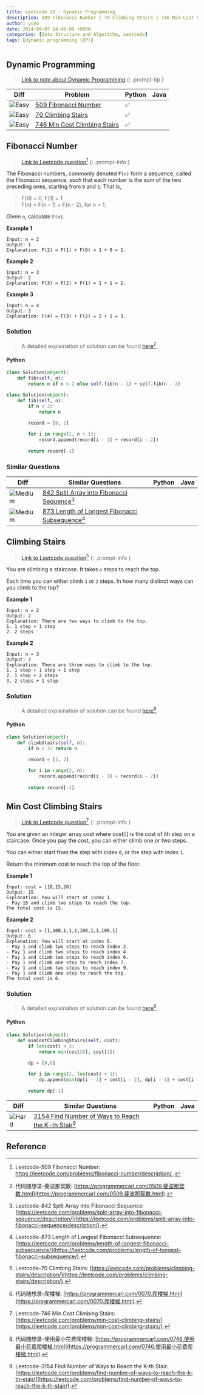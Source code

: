 ```yaml
---
title: Leetcode 28 - Dynamic Programming
description: 509 Fibonacci Number | 70 Climbing Stairs | 746 Min Cost Climbing Stairs
author: yoyo
date: 2024-09-07 14:46:00 +0800
categories: [Data Structure and Algorithm, Leetcode]
tags: [dynamic programming (DP)]
---
```



## Dynamic Programming

> [Link to note about Dynamic Programming](https://yuyulyu.github.io/posts/dynamic-programming/) 
{: .prompt-tip }

| Diff                                                                                                | Problem                                                                                 | Python | Java |
|-----------------------------------------------------------------------------------------------------|-----------------------------------------------------------------------------------------|--------|------|
| ![Easy](https://img.shields.io/badge/Easy-brightgreen)                                               | [509 Fibonacci Number](#fibonacci-number)                                              |✅      |        |
| ![Easy](https://img.shields.io/badge/Easy-brightgreen)                                                | [70 Climbing Stairs](#climbing-stairs)                                               |✅      |        |
| ![Easy](https://img.shields.io/badge/Easy-brightgreen)                                              | [746 Min Cost Climbing Stairs](#min-cost-climbing-stairs)                               |✅      |        |


## Fibonacci Number

> [Link to Leetcode question](https://leetcode.com/problems/fibonacci-number/description/)[^fn]
{: .prompt-info }

The Fibonacci numbers, commonly denoted `F(n)` form a sequence, called the Fibonacci sequence, such that each number is the sum of the two preceding ones, starting from `0` and `1`. That is,

> F(0) = 0, F(1) = 1<br>
> F(n) = F(n - 1) + F(n - 2), for n > 1.

Given `n`, calculate `F(n)`.

**Example 1**

```
Input: n = 2
Output: 1
Explanation: F(2) = F(1) + F(0) = 1 + 0 = 1.
```

**Example 2**

```
Input: n = 3
Output: 2
Explanation: F(3) = F(2) + F(1) = 1 + 1 = 2.
```

**Example 3**

```
Input: n = 4
Output: 3
Explanation: F(4) = F(3) + F(2) = 2 + 1 = 3.
```

### Solution

> A detailed explaination of solution can be found [here](https://programmercarl.com/0509.斐波那契数.html)[^fnSolution].

#### Python

```python
class Solution(object):
    def fib(self, n):
        return n if n < 2 else self.fib(n - 1) + self.fib(n - 2)
```

```python
class Solution(object):
    def fib(self, n):
        if n < 2:
            return n
        
        record = [0, 1]

        for i in range(2, n + 1):
            record.append(record[i - 1] + record[i - 2])
        
        return record[-1]
```

### Similar Questions

| Diff                                                                                                 | Similar Questions                                                                                       | Python | Java |
|------------------------------------------------------------------------------------------------------|---------------------------------------------------------------------------------------------------------|--------|------|
| ![Medium](https://img.shields.io/badge/Medium-yellow)                                                | [842 Split Array into Fibonacci Sequence](https://leetcode.com/problems/split-array-into-fibonacci-sequence/description/)[^saf] |        |      |
| ![Medium](https://img.shields.io/badge/Medium-yellow)                                                | [873 Length of Longest Fibonacci Subsequence](https://leetcode.com/problems/length-of-longest-fibonacci-subsequence/)[^llfs] |        |      |



## Climbing Stairs

> [Link to Leetcode question](https://leetcode.com/problems/climbing-stairs/description/)[^cs]
{: .prompt-info }

You are climbing a staircase. It takes `n` steps to reach the top.

Each time you can either climb `1` or `2` steps. In how many distinct ways can you climb to the top?

**Example 1**

```
Input: n = 2
Output: 2
Explanation: There are two ways to climb to the top.
1. 1 step + 1 step
2. 2 steps
```

**Example 2**

```
Input: n = 3
Output: 3
Explanation: There are three ways to climb to the top.
1. 1 step + 1 step + 1 step
2. 1 step + 2 steps
3. 2 steps + 1 step
```

### Solution

> A detailed explaination of solution can be found [here](https://programmercarl.com/0070.爬楼梯.html)[^csSolution].



#### Python

```python
class Solution(object):
    def climbStairs(self, n):
        if n < 3: return n

        record = [1, 2]

        for i in range(2, n):
            record.append(record[i - 1] + record[i - 2])
        
        return record[-1]
```


## Min Cost Climbing Stairs

> [Link to Leetcode question](https://leetcode.com/problems/min-cost-climbing-stairs/)[^mccs]
{: .prompt-info }

You are given an integer array cost where cost[i] is the cost of ith step on a staircase. Once you pay the cost, you can either climb one or two steps.

You can either start from the step with index `0`, or the step with index `1`.

Return the minimum cost to reach the top of the floor.

**Example 1**

```
Input: cost = [10,15,20]
Output: 15
Explanation: You will start at index 1.
- Pay 15 and climb two steps to reach the top.
The total cost is 15.
```

**Example 2**

```
Input: cost = [1,100,1,1,1,100,1,1,100,1]
Output: 6
Explanation: You will start at index 0.
- Pay 1 and climb two steps to reach index 2.
- Pay 1 and climb two steps to reach index 4.
- Pay 1 and climb two steps to reach index 6.
- Pay 1 and climb one step to reach index 7.
- Pay 1 and climb two steps to reach index 9.
- Pay 1 and climb one step to reach the top.
The total cost is 6.
```

### Solution

> A detailed explaination of solution can be found [here](https://programmercarl.com/0746.使用最小花费爬楼梯.html)[^mccsSolution].

#### Python

```python
class Solution(object):
    def minCostClimbingStairs(self, cost):
        if len(cost) < 3:
            return min(cost[0], cost[1])
        
        dp = [0,0]

        for i in range(2, len(cost) + 1):
            dp.append(min(dp[i - 2] + cost[i - 2], dp[i - 1] + cost[i - 1]))
        
        return dp[-1]
```



| Diff                                                                                                 | Similar Questions                                                                                       | Python | Java |
|------------------------------------------------------------------------------------------------------|---------------------------------------------------------------------------------------------------------|--------|------|
| ![Hard](https://img.shields.io/badge/Hard-red)                                                | [3154 Find Number of Ways to Reach the K-th Stair](https://leetcode.com/problems/find-number-of-ways-to-reach-the-k-th-stair/)[^fnowtrtks] |        |      |




## Reference
[^fn]:Leetcode-509 Fibonacci Number: [https://leetcode.com/problems/fibonacci-number/description/
](https://leetcode.com/problems/fibonacci-number/description/).
[^fnSolution]:代码随想录-斐波那契数: [https://programmercarl.com/0509.斐波那契数.html](https://programmercarl.com/0509.斐波那契数.html).
[^cs]: Leetcode-70 Climbing Stairs: [https://leetcode.com/problems/climbing-stairs/description/](https://leetcode.com/problems/climbing-stairs/description/).
[^saf]: Leetcode-842 Split Array into Fibonacci Sequence: [https://leetcode.com/problems/split-array-into-fibonacci-sequence/description/](https://leetcode.com/problems/split-array-into-fibonacci-sequence/description/).
[^llfs]: Leetcode-873 Length of Longest Fibonacci Subsequence: [https://leetcode.com/problems/length-of-longest-fibonacci-subsequence/](https://leetcode.com/problems/length-of-longest-fibonacci-subsequence/).
[^csSolution]:代码随想录-爬楼梯: [https://programmercarl.com/0070.爬楼梯.html](https://programmercarl.com/0070.爬楼梯.html).
[^mccs]:Leetcode-746 Min Cost Climbing Stairs: [https://leetcode.com/problems/min-cost-climbing-stairs/](https://leetcode.com/problems/min-cost-climbing-stairs/).
[^mccsSolution]:代码随想录-使用最小花费爬楼梯: [https://programmercarl.com/0746.使用最小花费爬楼梯.html](https://programmercarl.com/0746.使用最小花费爬楼梯.html).
[^fnowtrtks]:Leetcode-3154 Find Number of Ways to Reach the K-th Stair: [https://leetcode.com/problems/find-number-of-ways-to-reach-the-k-th-stair/](https://leetcode.com/problems/find-number-of-ways-to-reach-the-k-th-stair/).


